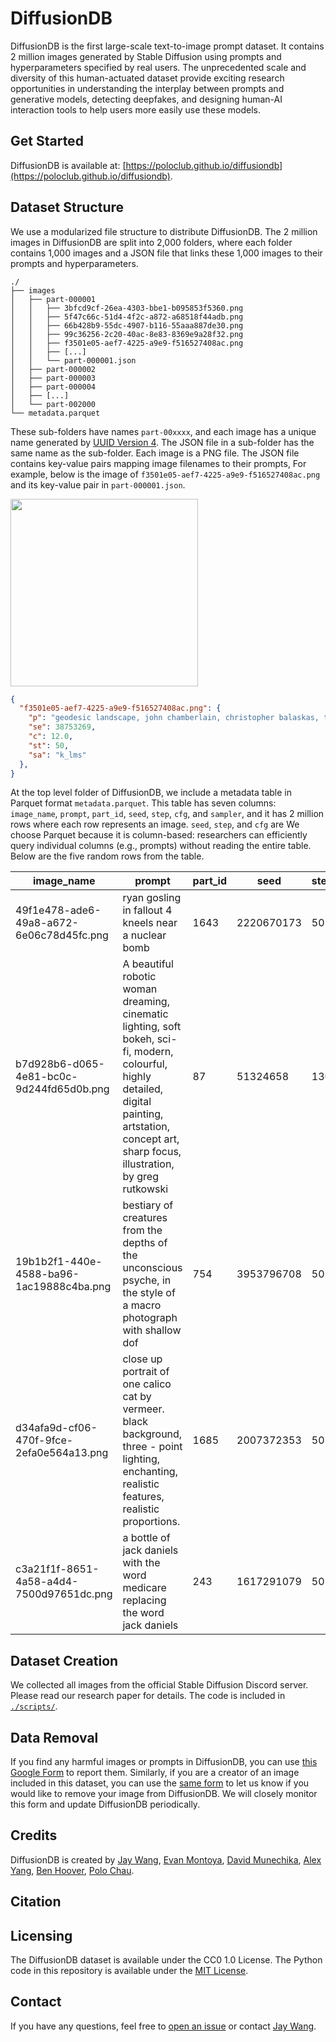 # DiffusionDB

DiffusionDB is the first  large-scale text-to-image prompt dataset. It contains 2 million images generated by Stable Diffusion using prompts and hyperparameters specified by real users. The unprecedented scale and diversity of this human-actuated dataset provide exciting research opportunities in understanding the interplay between prompts and generative models, detecting deepfakes, and designing human-AI interaction tools to help users more easily use these models.

## Get Started

DiffusionDB is available at: [https://poloclub.github.io/diffusiondb](https://poloclub.github.io/diffusiondb).

## Dataset Structure

We use a modularized file structure to distribute DiffusionDB. The 2 million images in DiffusionDB are split into 2,000 folders, where each folder contains 1,000 images and a JSON file that links these 1,000 images to their prompts and hyperparameters.

```
./
├── images
│   ├── part-000001
│   │   ├── 3bfcd9cf-26ea-4303-bbe1-b095853f5360.png
│   │   ├── 5f47c66c-51d4-4f2c-a872-a68518f44adb.png
│   │   ├── 66b428b9-55dc-4907-b116-55aaa887de30.png
│   │   ├── 99c36256-2c20-40ac-8e83-8369e9a28f32.png
│   │   ├── f3501e05-aef7-4225-a9e9-f516527408ac.png
│   │   ├── [...]
│   │   └── part-000001.json
│   ├── part-000002
│   ├── part-000003
│   ├── part-000004
│   ├── [...]
│   └── part-002000
└── metadata.parquet
```

These sub-folders have names `part-00xxxx`, and each image has a unique name generated by [UUID Version 4](https://en.wikipedia.org/wiki/Universally_unique_identifier). The JSON file in a sub-folder has the same name as the sub-folder. Each image is a PNG file. The JSON file contains key-value pairs mapping image filenames to their prompts, For example, below is the image of `f3501e05-aef7-4225-a9e9-f516527408ac.png` and its key-value pair in `part-000001.json`.


<img width="300" src="https://i.imgur.com/gqWcRs2.png">

```json
{
  "f3501e05-aef7-4225-a9e9-f516527408ac.png": {
    "p": "geodesic landscape, john chamberlain, christopher balaskas, tadao ando, 4 k, ",
    "se": 38753269,
    "c": 12.0,
    "st": 50,
    "sa": "k_lms"
  },
}
```

At the top level folder of DiffusionDB, we include a metadata table in Parquet format `metadata.parquet`.
This table has seven columns: `image_name`, `prompt`, `part_id`, `seed`, `step`, `cfg`, and `sampler`, and it has 2 million rows where each row represents an image. `seed`, `step`, and `cfg` are We choose Parquet because it is column-based: researchers can efficiently query individual columns (e.g., prompts) without reading the entire table. Below are the five random rows from the table.


| image_name                               | prompt                                                                                                                                                                                                  | part_id | seed       | step | cfg | sampler |
|------------------------------------------|---------------------------------------------------------------------------------------------------------------------------------------------------------------------------------------------------------|---------|------------|------|-----|---------|
| 49f1e478-ade6-49a8-a672-6e06c78d45fc.png | ryan gosling in fallout 4 kneels near a nuclear bomb                                                                                                                                                    | 1643    | 2220670173 | 50   | 7.0 | 8       |
| b7d928b6-d065-4e81-bc0c-9d244fd65d0b.png | A beautiful robotic woman dreaming, cinematic lighting, soft bokeh, sci-fi, modern, colourful, highly detailed, digital painting, artstation, concept art, sharp focus, illustration, by greg rutkowski | 87      | 51324658   | 130  | 6.0 | 8       |
| 19b1b2f1-440e-4588-ba96-1ac19888c4ba.png | bestiary of creatures from the depths of the unconscious psyche, in the style of a macro photograph with shallow dof                                                                                    | 754     | 3953796708 | 50   | 7.0 | 8       |
| d34afa9d-cf06-470f-9fce-2efa0e564a13.png | close up portrait of one calico cat by vermeer. black background, three - point lighting, enchanting, realistic features, realistic proportions.                                                        | 1685    | 2007372353 | 50   | 7.0 | 8       |
| c3a21f1f-8651-4a58-a4d4-7500d97651dc.png | a bottle of jack daniels with the word medicare replacing the word jack daniels                                                                                                                         | 243     | 1617291079 | 50   | 7.0 | 8       |

## Dataset Creation

We collected all images from the official Stable Diffusion Discord server. Please read our research paper for details. The code is included in [`./scripts/`](./scripts/).

## Data Removal

If you find any harmful images or prompts in DiffusionDB, you can use [this Google Form](https://forms.gle/GbYaSpRNYqxCafMZ9) to report them. Similarly, if you are a creator of an image included in this dataset, you can use the [same form](https://forms.gle/GbYaSpRNYqxCafMZ9) to let us know if you would like to remove your image from DiffusionDB. We will closely monitor this form and update DiffusionDB periodically.

## Credits

DiffusionDB is created by [Jay Wang](https://zijie/wang), [Evan Montoya](https://www.linkedin.com/in/evan-montoya-b252391b4/), [David Munechika](https://www.linkedin.com/in/dmunechika/), [Alex Yang](https://alexanderyang.me), [Ben Hoover](https://www.bhoov.com), [Polo Chau](https://faculty.cc.gatech.edu/~dchau/).

## Citation


## Licensing

The DiffusionDB dataset is available under the CC0 1.0 License.
The Python code in this repository is available under the [MIT License](./LICENSE).

## Contact

If you have any questions, feel free to [open an issue](https://github.com/poloclub/diffusiondb/issues/new) or contact [Jay Wang](https://zijie.wang).
